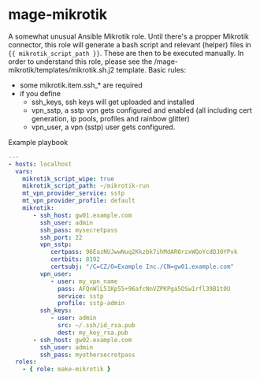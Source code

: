 # mage-mikrotik

A somewhat unusual Ansible Mikrotik role. Until there's a propper Mikrotik connector, this role will generate a bash script and relevant (helper) files in `{{ mikrotik_script_path }}`. These are then to be executed manually. In order to understand this role, please see the /mage-mikrotik/templates/mikrotik.sh.j2 template. Basic rules:

- some mikrotik.item.ssh_* are required
- if you define
  - ssh_keys, ssh keys will get uploaded and installed
  - vpn_sstp, a sstp vpn gets configured and enabled (all including cert generation, ip pools, profiles and rainbow glitter) 
  - vpn_user, a vpn (sstp) user gets configured.

Example playbook

```yml
---
- hosts: localhost
  vars:
    mikrotik_script_wipe: true
    mikrotik_script_path: ~/mikrotik-run
    mt_vpn_provider_service: sstp
    mt_vpn_provider_profile: default
    mikrotik:
       - ssh_host: gw01.example.com
         ssh_user: admin
         ssh_pass: mysecretpass
         ssh_port: 22
         vpn_sstp:
            certpass: 96EazNUJwwNuq2Kkzbk7ihMdAR0rzxWQoYcdDJ0YPvk
            certbits: 8192
            certsubj: "/C=CZ/O=Example Inc./CN=gw01.example.com"
         vpn_user:
            - user: my_vpn_name
              pass: AFQnWlL51Kp55+96afcNnVZPKPga5OSw1rfl39B1t0U
              service: sstp
              profile: sstp-admin
         ssh_keys:
            - user: admin
              src: ~/.ssh/id_rsa.pub
              dest: my_key_rsa.pub
       - ssh_host: gw02.example.com
         ssh_user: admin
         ssh_pass: myothersecretpass
  roles:
    - { role: make-mikrotik }
 ```
 
 
